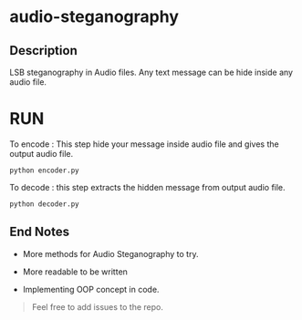 # audio-steganography

## Description

LSB steganography in Audio files. Any text message can be hide inside any audio file.

# RUN

To encode : This step hide your message inside audio file and gives the output audio file.

` python encoder.py `

To decode : this step extracts the hidden message from output audio file.

` python decoder.py `

## End Notes

+ More methods for Audio Steganography to try.

+ More readable to be written

+ Implementing OOP concept in code.

> Feel free to add issues to the repo.
